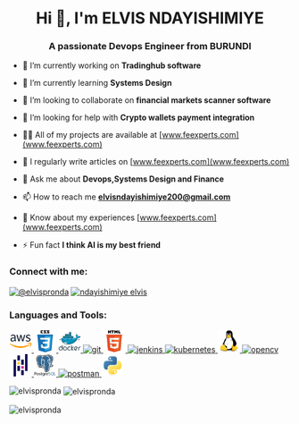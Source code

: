 <h1 align="center">Hi 👋, I'm ELVIS NDAYISHIMIYE</h1>
<h3 align="center">A passionate Devops Engineer from BURUNDI</h3>



- 🔭 I’m currently working on **Tradinghub software**

- 🌱 I’m currently learning **Systems Design**

- 👯 I’m looking to collaborate on **financial markets scanner software**

- 🤝 I’m looking for help with **Crypto wallets payment integration**

- 👨‍💻 All of my projects are available at [www.feexperts.com](www.feexperts.com)

- 📝 I regularly write articles on [www.feexperts.com](www.feexperts.com)

- 💬 Ask me about **Devops,Systems Design and Finance**

- 📫 How to reach me **elvisndayishimiye200@gmail.com**

- 📄 Know about my experiences [www.feexperts.com](www.feexperts.com)

- ⚡ Fun fact **I think AI is my best friend**

<h3 align="left">Connect with me:</h3>
<p align="left">
<a href="https://twitter.com/@elvispronda" target="blank"><img align="center" src="https://raw.githubusercontent.com/rahuldkjain/github-profile-readme-generator/master/src/images/icons/Social/twitter.svg" alt="@elvispronda" height="30" width="40" /></a>
<a href="https://linkedin.com/in/ndayishimiye elvis" target="blank"><img align="center" src="https://raw.githubusercontent.com/rahuldkjain/github-profile-readme-generator/master/src/images/icons/Social/linked-in-alt.svg" alt="ndayishimiye elvis" height="30" width="40" /></a>
</p>

<h3 align="left">Languages and Tools:</h3>
<p align="left"> <a href="https://aws.amazon.com" target="_blank" rel="noreferrer"> <img src="https://raw.githubusercontent.com/devicons/devicon/master/icons/amazonwebservices/amazonwebservices-original-wordmark.svg" alt="aws" width="40" height="40"/> </a>  <a href="https://www.w3schools.com/css/" target="_blank" rel="noreferrer"> <img src="https://raw.githubusercontent.com/devicons/devicon/master/icons/css3/css3-original-wordmark.svg" alt="css3" width="40" height="40"/> </a> <a href="https://www.docker.com/" target="_blank" rel="noreferrer"> <img src="https://raw.githubusercontent.com/devicons/devicon/master/icons/docker/docker-original-wordmark.svg" alt="docker" width="40" height="40"/> </a>  <a href="https://git-scm.com/" target="_blank" rel="noreferrer"> <img src="https://www.vectorlogo.zone/logos/git-scm/git-scm-icon.svg" alt="git" width="40" height="40"/> </a>  <a href="https://www.w3.org/html/" target="_blank" rel="noreferrer"> <img src="https://raw.githubusercontent.com/devicons/devicon/master/icons/html5/html5-original-wordmark.svg" alt="html5" width="40" height="40"/> </a> <a href="https://www.jenkins.io" target="_blank" rel="noreferrer"> <img src="https://www.vectorlogo.zone/logos/jenkins/jenkins-icon.svg" alt="jenkins" width="40" height="40"/> </a> <a href="https://kubernetes.io" target="_blank" rel="noreferrer"> <img src="https://www.vectorlogo.zone/logos/kubernetes/kubernetes-icon.svg" alt="kubernetes" width="40" height="40"/> </a> <a href="https://www.linux.org/" target="_blank" rel="noreferrer"> <img src="https://raw.githubusercontent.com/devicons/devicon/master/icons/linux/linux-original.svg" alt="linux" width="40" height="40"/> </a>    <a href="https://opencv.org/" target="_blank" rel="noreferrer"> <img src="https://www.vectorlogo.zone/logos/opencv/opencv-icon.svg" alt="opencv" width="40" height="40"/> </a> <a href="https://pandas.pydata.org/" target="_blank" rel="noreferrer"> <img src="https://raw.githubusercontent.com/devicons/devicon/2ae2a900d2f041da66e950e4d48052658d850630/icons/pandas/pandas-original.svg" alt="pandas" width="40" height="40"/> </a> <a href="https://www.postgresql.org" target="_blank" rel="noreferrer"> <img src="https://raw.githubusercontent.com/devicons/devicon/master/icons/postgresql/postgresql-original-wordmark.svg" alt="postgresql" width="40" height="40"/> </a> <a href="https://postman.com" target="_blank" rel="noreferrer"> <img src="https://www.vectorlogo.zone/logos/getpostman/getpostman-icon.svg" alt="postman" width="40" height="40"/> </a> <a href="https://www.python.org" target="_blank" rel="noreferrer"> <img src="https://raw.githubusercontent.com/devicons/devicon/master/icons/python/python-original.svg" alt="python" width="40" height="40"/> </a>  </a> </p>

<p><img align="left" src="https://github-readme-stats.vercel.app/api/top-langs?username=elvispronda&show_icons=true&locale=en&layout=compact" alt="elvispronda" /></p>

<p>&nbsp;<img align="center" src="https://github-readme-stats.vercel.app/api?username=elvispronda&show_icons=true&locale=en" alt="elvispronda" /></p>

<p><img align="center" src="https://github-readme-streak-stats.herokuapp.com/?user=elvispronda&" alt="elvispronda" /></p>

